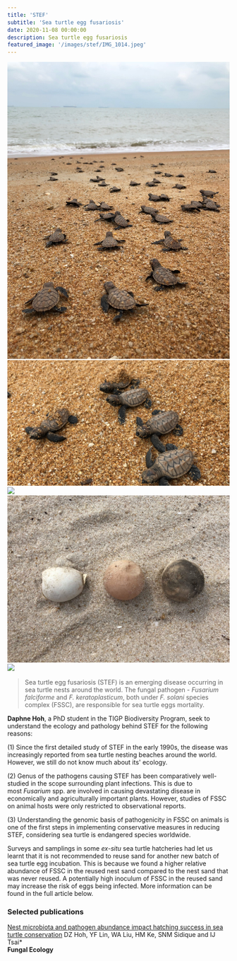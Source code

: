 ```yaml
---
title: 'STEF'
subtitle: 'Sea turtle egg fusariosis'
date: 2020-11-08 00:00:00
description: Sea turtle egg fusariosis
featured_image: '/images/stef/IMG_1014.jpeg'
---
```



<div class="gallery" data-columns="3">
	<img src="/images/stef/IMG_8502.jpeg">
	<img src="/images/stef/IMG_8507.JPG">
	<img src="/images/stef/PA270027.JPG">
	<img src="/images/stef/67814146_1314504012047698_1460817586819170304_n.jpg">
	<img src="/images/stef/turtleegg.JPG">
</div>
 
 
> Sea turtle egg fusariosis (STEF) is an emerging disease occurring in sea turtle nests around the world. The fungal pathogen - *Fusarium falciforme* and *F. keratoplasticum*, both under *F. solani* species complex (FSSC), are responsible for sea turtle eggs mortality.
 
 
**Daphne Hoh**, a PhD student in the TIGP Biodiversity Program, seek to understand the ecology and pathology behind STEF for the following reasons: 
 
(1) Since the first detailed study of STEF in the early 1990s, the disease was increasingly reported from sea turtle nesting beaches around the world. However, we still do not know much about its' ecology.
 
(2) Genus of the pathogens causing STEF has been comparatively well-studied in the scope surrounding plant infections. This is due to most *Fusarium* spp. are involved in causing devastating disease in economically and agriculturally important plants. However, studies of FSSC on animal hosts were only restricted to observational reports.
 
(3) Understanding the genomic basis of pathogenicity in FSSC on animals is one of the first steps in implementing conservative measures in reducing STEF, considering sea turtle is endangered species worldwide.

Surveys and samplings in some *ex-situ* sea turtle hatcheries had let us learnt that it is not recommended to reuse sand for another new batch of sea turtle egg incubation. This is because we found a higher relative abundance of FSSC in the reused nest sand compared to the nest sand that was never reused. A potentially high inoculum of FSSC in the reused sand may increase the risk of eggs being infected. More information can be found in the full article below.
 



### Selected publications

[Nest microbiota and pathogen abundance impact hatching success in sea turtle conservation](https://www.sciencedirect.com/science/article/pii/S1754504820300763) 
DZ Hoh, YF Lin, WA Liu, HM Ke, SNM Sidique and IJ Tsai\*  
**Fungal Ecology**


